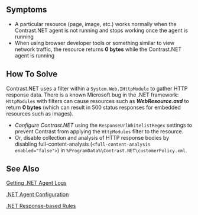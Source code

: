 <!--
title: "A Particular Resource Returns 0 Bytes Under Contrast.NET"
description: "Troubleshooting guide for .NET agent issues"
tags: "zero bytes agent installation .Net"
-->


## Symptoms

* A particular resource (page, image, etc.) works normally when the Contrast.NET agent is not running and stops working once the agent is running
* When using browser developer tools or something similar to view network traffic, the resource returns **0 bytes** while the Contrast.NET agent is running

## How To Solve

Contrast.NET uses a filter within a ```System.Web.IHttpModule``` to gather HTTP response data. There is a known Microsoft bug in the .NET framework: ```HttpModules``` with filters can cause resources such as ***WebResource.axd*** to return **0 bytes** (which can result in 500 status responses for embedded resources such as images).

* *Configure Contrast.NET* using the ```ResponseUrlWhitelistRegex``` settings to prevent Contrast from applying the ```HttpModules``` filter to the resource.
* Or, disable collection and analysis of HTTP response bodies by disabling full-content-analysis  (```<full-content-analysis enabled="false">```) in ```%ProgramData%\Contrast.NET\customerPolicy.xml```.

## See Also

[Getting .NET Agent Logs](user_netinstall.html#logs)

[.NET Agent Configuration](user_netconfig.html#config)

[.NET Response-based Rules](user_netrules.html#response)

